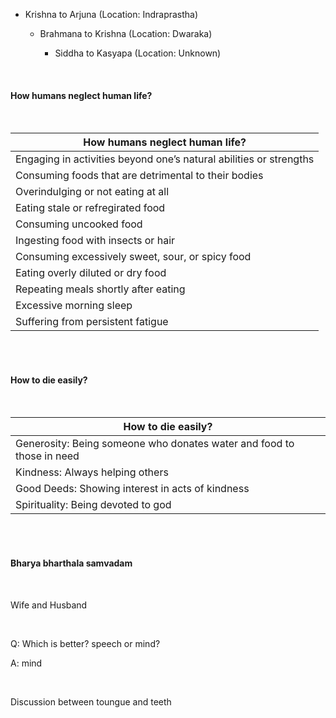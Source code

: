 - Krishna to Arjuna (Location: Indraprastha)
  
  - Brahmana to Krishna (Location: Dwaraka)
    
    - Siddha to Kasyapa (Location: Unknown)

</br>

#### How humans neglect human life?

</br>

| How humans neglect human life?                                         |
| --------------------------------------------------                     |
| Engaging in activities beyond one’s natural abilities or strengths     |
| Consuming foods that are detrimental to their bodies                   |
| Overindulging or not eating at all                                     |
| Eating stale or refregirated food                                      |
| Consuming uncooked food                                                |
| Ingesting food with insects or hair                                    |
| Consuming excessively sweet, sour, or spicy food                       |
| Eating overly diluted or dry food                                      |
| Repeating meals shortly after eating                                   |
| Excessive morning sleep                                                |
| Suffering from persistent fatigue                                      |

</br>
</br>

#### How to die easily?

</br>

| How to die easily?                                                    |
| --------------------------------------------------------------------- |
| Generosity: Being someone who donates water and food to those in need |
| Kindness: Always helping others                                       |
| Good Deeds: Showing interest in acts of kindness                      |
| Spirituality: Being devoted to god                                    |


</br>
</br>


#### Bharya bharthala samvadam

</br>

Wife and Husband

</br>

Q: Which is better? speech or mind?

A: mind

</br>

Discussion between toungue and teeth

</br>









